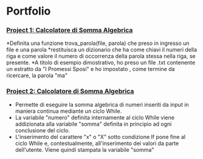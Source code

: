 # Portfolio


### [Project 1: Calcolatore di Somma Algebrica](https://github.com/SimonCamba/SimonCamba.github.io-TrovaParola)
*Definita una funzione trova_parola(file, parola) che preso in ingresso un file e una parola
*restituisca un dizionario che ha come chiavi il numeri della riga e come valore il numero di occorrenza della parola stessa nella riga, se presente.
*A titolo di esempio dimostrativo, ho preso un file .txt contenente un estratto da "I Promessi Sposi" e ho impostato , come termine da ricercare, la parola "ma"

### [Project 2: Calcolatore di Somma Algebrica](https://github.com/SimonCamba/SimonCamba.github.io-CalcolatoreSommaAlgebrica) 
* Permette di eseguire la somma algebrica di numeri inseriti da input in maniera continua mediante un ciclo While.
* La variabile "numero" definita internamente al ciclo While viene addizionata alla variabile "somma" definita in principio ad ogni conclusione del ciclo.
* L'inserimento del carattere "x" o "X" sotto condizione If pone fine al ciclo While e, contestualmente, all'inserimento dei valori da parte dell'utente. Viene quindi stampata la variabile "somma"

